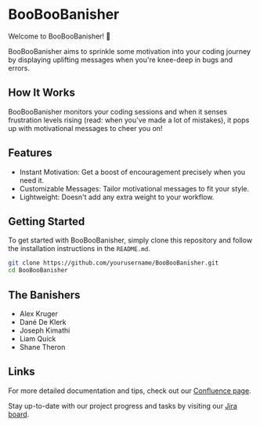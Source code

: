 # BooBooBanisher

Welcome to BooBooBanisher! 🎉

BooBooBanisher aims to sprinkle some motivation into your coding journey by displaying uplifting messages when you're knee-deep in bugs and errors.

## How It Works

BooBooBanisher monitors your coding sessions and when it senses frustration levels rising (read: when you've made a lot of mistakes), it pops up with motivational messages to cheer you on!

## Features

- Instant Motivation: Get a boost of encouragement precisely when you need it.
- Customizable Messages: Tailor motivational messages to fit your style.
- Lightweight: Doesn't add any extra weight to your workflow.

## Getting Started

To get started with BooBooBanisher, simply clone this repository and follow the installation instructions in the `README.md`.

```bash
git clone https://github.com/yourusername/BooBooBanisher.git
cd BooBooBanisher
```

## The Banishers
- Alex Kruger
- Dané De Klerk
- Joseph Kimathi
- Liam Quick
- Shane Theron

## Links
For more detailed documentation and tips, check out our [Confluence page](https://bbd-dane.atlassian.net/jira/software/projects/CLUB/boards/5/backlog).

Stay up-to-date with our project progress and tasks by visiting our [Jira board](https://bbd-dane.atlassian.net/jira/software/projects/CLUB/boards/5).